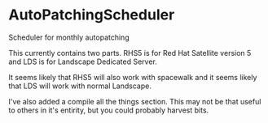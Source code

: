 # AutoPatchingScheduler
Scheduler for monthly autopatching

This currently contains two parts.  RHS5 is for Red Hat Satellite version 5 and LDS is for Landscape Dedicated Server.

It seems likely that RHS5 will also work with spacewalk and it seems likely that LDS will work with normal Landscape.

I've also added a compile all the things section.  This may not be that useful to others in it's entirity, but you could probably harvest bits.
